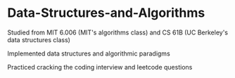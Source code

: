 # Data-Structures-and-Algorithms
Studied from MIT 6.006 (MIT's algorithms class) and CS 61B (UC Berkeley's data structures class)

Implemented data structures and algorithmic paradigms

Practiced cracking the coding interview and leetcode questions

